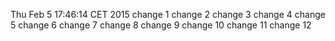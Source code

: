 Thu Feb  5 17:46:14 CET 2015
change 1
change 2
change 3
change 4
change 5
change 6
change 7
change 8
change 9
change 10
change 11
change 12
